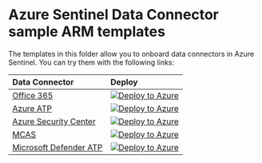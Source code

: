 # Azure Sentinel Data Connector sample ARM templates

The templates in this folder allow you to onboard data connectors in Azure Sentinel. You can try them with the following links:

| Data Connector | Deploy |
| :---| :---|
| [Office 365](https://github.com/javiersoriano/Azure-Sentinel/blob/javier-arm/Tools/ARM-Templates/DataConnectors/Office365/Office365.json) | [![Deploy to Azure](https://aka.ms/deploytoazurebutton)](https://portal.azure.com/#create/Microsoft.Template/uri/https%3A%2F%2Fraw.githubusercontent.com%2Fjaviersoriano%2FAzure-Sentinel%2Fjavier-arm%2FTools%2FARM-Templates%2FDataConnectors%2FOffice365%2FOffice365.json) |
| [Azure ATP](https://github.com/javiersoriano/Azure-Sentinel/blob/javier-arm/Tools/ARM-Templates/DataConnectors/AzureATP/AzureATP.json) | [![Deploy to Azure](https://aka.ms/deploytoazurebutton)](https://portal.azure.com/#create/Microsoft.Template/uri/https%3A%2F%2Fraw.githubusercontent.com%2Fjaviersoriano%2FAzure-Sentinel%2Fjavier-arm%2FTools%2FARM-Templates%2FDataConnectors%2FAzureATP%2FAzureATP.json) |
| [Azure Security Center](https://github.com/javiersoriano/Azure-Sentinel/blob/javier-arm/Tools/ARM-Templates/DataConnectors/AzureSecurityCenter/AzureSecurityCenter.json) | [![Deploy to Azure](https://aka.ms/deploytoazurebutton)](https://portal.azure.com/#create/Microsoft.Template/uri/https%3A%2F%2Fraw.githubusercontent.com%2Fjaviersoriano%2FAzure-Sentinel%2Fjavier-arm%2FTools%2FARM-Templates%2FDataConnectors%2FAzureSecurityCenter%2FAzureSecurityCenter.json) |
| [MCAS](https://github.com/javiersoriano/Azure-Sentinel/blob/javier-arm/Tools/ARM-Templates/DataConnectors/MCAS/MCAS.json) | [![Deploy to Azure](https://aka.ms/deploytoazurebutton)](https://portal.azure.com/#create/Microsoft.Template/uri/https%3A%2F%2Fraw.githubusercontent.com%2Fjaviersoriano%2FAzure-Sentinel%2Fjavier-arm%2FTools%2FARM-Templates%2FDataConnectors%2FMCAS%2FMCAS.json) |
| [Microsoft Defender ATP](https://github.com/javiersoriano/Azure-Sentinel/blob/javier-arm/Tools/ARM-Templates/DataConnectors/MDATP/MDATP.json) | [![Deploy to Azure](https://aka.ms/deploytoazurebutton)](https://portal.azure.com/#create/Microsoft.Template/uri/https%3A%2F%2Fraw.githubusercontent.com%2Fjaviersoriano%2FAzure-Sentinel%2Fjavier-arm%2FTools%2FARM-Templates%2FDataConnectors%2FMDATP%2FMDATP.json) |
